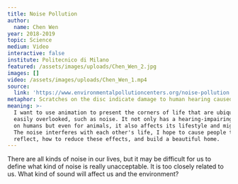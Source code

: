 ```yaml
---
title: Noise Pollution
author:
  name: Chen Wen
year: 2018-2019
topic: Science
medium: Video
interactive: false
institute: Politecnico di Milano
featured: /assets/images/uploads/Chen_Wen_2.jpg
images: []
video: /assets/images/uploads/Chen_Wen_1.mp4
source:
  link: 'https://www.environmentalpollutioncenters.org/noise-pollution'
metaphor: Scratches on the disc indicate damage to human hearing caused by noise.
meaning: >-
  I want to use animation to present the corners of life that are ubiquitous but
  easily overlooked, such as noise. It not only has a hearing-impairing effect
  on humans but even for animals, it also affects its lifestyle and migration.
  The noise interferes with each other's life, I hope to cause people to
  reflect, how to reduce these effects, and build a beautiful home.
---
```

There are all kinds of noise in our lives, but it may be difficult for us to define what kind of noise is really unacceptable. It is too closely related to us. What kind of sound will affect us and the environment? 
